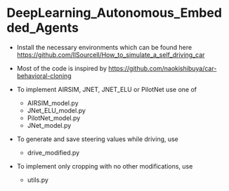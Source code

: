 # DeepLearning_Autonomous_Embedded_Agents
* Install the necessary environments which can be found here https://github.com/llSourcell/How_to_simulate_a_self_driving_car
* Most of the code is inspired by https://github.com/naokishibuya/car-behavioral-cloning

* To implement AIRSIM, JNET, JNET_ELU or PilotNet use one of 
  * AIRSIM_model.py
  * JNet_ELU_model.py
  * PilotNet_model.py
  * JNet_model.py

* To generate and save steering values while driving, use
  * drive_modified.py

* To implement only cropping with no other modifications, use 
  * utils.py
